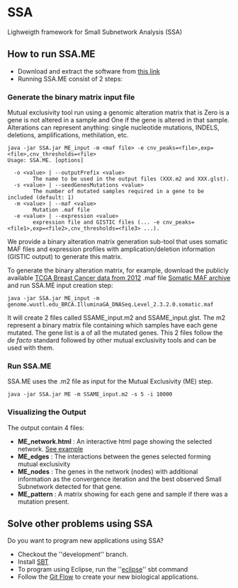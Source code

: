 # SSA
Lighweigth framework for Small Subnetwork Analysis (SSA)

## How to run SSA.ME

* Download and extract the software from [this link](http://bioinformatics.intec.ugent.be/ssame/SSA.zip)
* Running SSA.ME consist of 2 steps:
 

### Generate the binary matrix input file

Mutual exclusivity tool run using a genomic alteration matrix that is Zero is a gene is not altered in a sample and One if the gene is altered in that sample. Alterations can represent anything: single nucleotide mutations, INDELS, deletions, amplifications, methilation, etc.

```
java -jar SSA.jar ME_input -m <maf file> -e cnv_peaks=<file>,exp=<file>,cnv_thresholds=<file>
Usage: SSA.ME. [options]

  -o <value> | --outputPrefix <value>
        The name to be used in the output files (XXX.m2 and XXX.glst).
  -s <value> | --seedGenesMutations <value>
        The number of mutated samples required in a gene to be included (default: 1)
  -m <value> | --maf <value>
        Mutation .maf file
  -e <value> | --expression <value>
        expression file and GISTIC files (... -e cnv_peaks=<file1>,exp=<file2>,cnv_thresholds=<file3> ...).
```
We provide a binary alteration matrix generation sub-tool that uses somatic MAF files and expression profiles with amplication/deletion information (GISTIC output) to generate this matrix. 

To generate the binary alteration matrix, for example, download the publicly available [TCGA Breast Cancer data from 2012](https://tcga-data.nci.nih.gov/docs/publications/brca_2012/) .maf file [Somatic MAF archive](http://tcga-data.nci.nih.gov/docs/publications/brca_2012/genome.wustl.edu_BRCA.IlluminaGA_DNASeq.Level_2.3.2.0.tar.gz) and run SSA.ME input creation step:
```
java -jar SSA.jar ME_input -m genome.wustl.edu_BRCA.IlluminaGA_DNASeq.Level_2.3.2.0.somatic.maf
```

It will create 2 files called SSAME_input.m2 and SSAME_input.glst. The m2 represent a binary matrix file containing which samples have each gene mutated. The gene list is a of all the mutated genes. This 2 files follow the *de facto* standard followed by other mutual exclusivity tools and can be used with them.

### Run SSA.ME

SSA.ME uses the .m2 file as input for the Mutual Exclusivity (ME) step.

```
java -jar SSA.jar ME -m SSAME_input.m2 -s 5 -i 10000
```

### Visualizing the Output

The output contain 4 files:

+ __ME_network.html__ : An interactive html page showing the selected network. [See example](http://bioinformatics.intec.ugent.be/ssame/ME_network.html)
+ __ME_edges__ : The interactions between the genes selected forming mutual exclusivity
+ __ME_nodes__ : The genes in the network (nodes) with additional information as the convergence iteration and the best observed Small Subnetwork detected for that gene.
+ __ME_pattern__ : A matrix showing for each gene and sample if there was a mutation present.

## Solve other problems using SSA

Do you want to program new applications using SSA?

* Checkout the ''development'' branch.
* Install [SBT](http://www.scala-sbt.org/0.13/tutorial/Setup.html)
* To program using Eclipse, run the ''[eclipse](https://github.com/typesafehub/sbteclipse/wiki/Using-sbteclipse)'' sbt command
* Follow the [Git Flow](http://nvie.com/posts/a-successful-git-branching-model/) to create your new biological applications.

